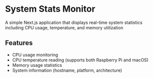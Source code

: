 # System Stats Monitor
A simple Next.js application that displays real-time system statistics including CPU usage, temperature, and memory utilization

## Features

- CPU usage monitoring
- CPU temperature reading (supports both Raspberry Pi and macOS)
- Memory usage statistics
- System information (hostname, platform, architecture)